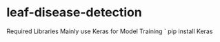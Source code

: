 # leaf-disease-detection

Required Libraries Mainly use Keras for Model Training
`
pip install Keras
